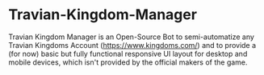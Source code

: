# Travian-Kingdom-Manager
Travian Kingdom Manager is an Open-Source Bot to semi-automatize any Travian Kingdoms Account (https://www.kingdoms.com/) and to provide a (for now) basic but fully functional responsive UI layout for desktop and mobile devices, which isn't provided by the official makers of the game.
